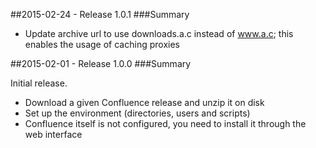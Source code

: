 ##2015-02-24 - Release 1.0.1
###Summary

* Update archive url to use downloads.a.c instead of www.a.c; this enables the usage of caching proxies

##2015-02-01 - Release 1.0.0
###Summary

Initial release.

* Download a given Confluence release and unzip it on disk
* Set up the environment (directories, users and scripts)
* Confluence itself is not configured, you need to install it through the web interface
